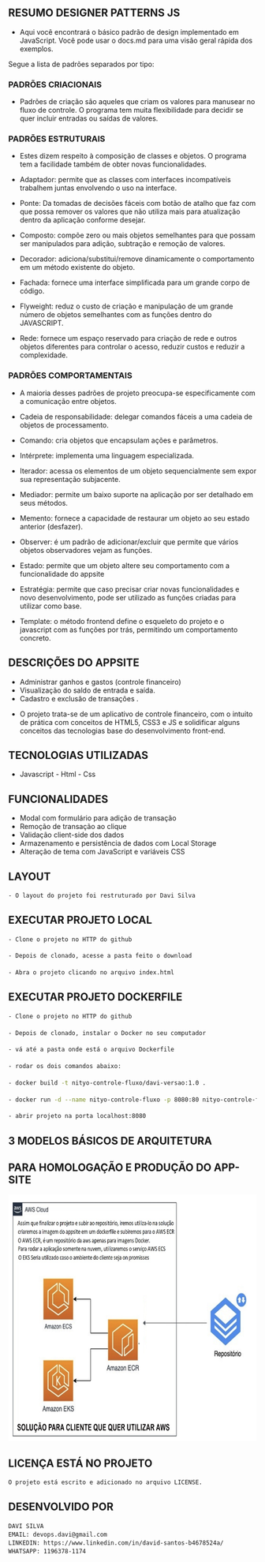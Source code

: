
## RESUMO DESIGNER PATTERNS JS

- Aqui você encontrará o básico padrão de design implementado em JavaScript. Você pode usar o docs.md para uma visão geral rápida dos exemplos.

Segue a lista de padrões separados por tipo:

### PADRÕES CRIACIONAIS

- Padrões de criação são aqueles que criam os valores para manusear no fluxo de controle. O programa tem muita flexibilidade para decidir se quer incluir entradas ou saídas de valores.

### PADRÕES ESTRUTURAIS

- Estes dizem respeito à composição de classes e objetos. O programa tem a facilidade também de obter novas funcionalidades.

- Adaptador: permite que as classes com interfaces incompatíveis trabalhem juntas envolvendo o uso na interface.

- Ponte: Da tomadas de decisões fáceis com botão de atalho que faz com que possa remover os valores que não utiliza mais para atualização dentro da aplicação conforme desejar.

- Composto: compõe zero ou mais objetos semelhantes para que possam ser manipulados para adição, subtração e remoção de valores.

- Decorador: adiciona/substitui/remove dinamicamente o comportamento em um método existente do objeto.

- Fachada: fornece uma interface simplificada para um grande corpo de código.

- Flyweight: reduz o custo de criação e manipulação de um grande número de objetos semelhantes com as funções dentro do JAVASCRIPT.

- Rede: fornece um espaço reservado para criação de rede e outros objetos diferentes para controlar o acesso, reduzir custos e reduzir a complexidade.

### PADRÕES COMPORTAMENTAIS

- A maioria desses padrões de projeto preocupa-se especificamente com a comunicação entre objetos.

- Cadeia de responsabilidade: delegar comandos fáceis a uma cadeia de objetos de processamento.

- Comando: cria objetos que encapsulam ações e parâmetros.

- Intérprete: implementa uma linguagem especializada.

- Iterador: acessa os elementos de um objeto sequencialmente sem expor sua representação subjacente.

- Mediador: permite um baixo suporte na aplicação por ser detalhado em seus métodos.

- Memento: fornece a capacidade de restaurar um objeto ao seu estado anterior (desfazer).

- Observer: é um padrão de adicionar/excluir que permite que vários objetos observadores vejam as funções.

- Estado: permite que um objeto altere seu comportamento com a funcionalidade do appsite

- Estratégia: permite que caso precisar criar novas funcionalidades e novo desenvolvimento, pode ser utilizado as funções criadas para utilizar como base.

- Template: o método frontend define o esqueleto do projeto e o javascript com as funções por trás, permitindo um comportamento concreto.

## DESCRIÇÕES DO APPSITE

* Administrar ganhos e gastos (controle financeiro)
* Visualização do saldo de entrada e saída.
* Cadastro e exclusão de transações
.
- O projeto trata-se de um aplicativo de controle financeiro, com o intuito de prática com conceitos de HTML5, CSS3 e JS e solidificar alguns conceitos das tecnologias base do desenvolvimento front-end.


## TECNOLOGIAS UTILIZADAS
- Javascript - Html - Css


## FUNCIONALIDADES

- Modal com formulário para adição de transação
- Remoção de transação ao clique
- Validação client-side dos dados
- Armazenamento e persistência de dados com Local Storage
- Alteração de tema com JavaScript e variáveis CSS


## LAYOUT
```bash
- O layout do projeto foi restruturado por Davi Silva
```

## EXECUTAR PROJETO LOCAL

```bash
- Clone o projeto no HTTP do github

- Depois de clonado, acesse a pasta feito o download

- Abra o projeto clicando no arquivo index.html
```


## EXECUTAR PROJETO DOCKERFILE

```bash
- Clone o projeto no HTTP do github

- Depois de clonado, instalar o Docker no seu computador

- vá até a pasta onde está o arquivo Dockerfile

- rodar os dois comandos abaixo:

- docker build -t nityo-controle-fluxo/davi-versao:1.0 .

- docker run -d --name nityo-controle-fluxo -p 8080:80 nityo-controle-fluxo/davi-versao:1.0

- abrir projeto na porta localhost:8080
```

## 3 MODELOS BÁSICOS DE ARQUITETURA 
## PARA HOMOLOGAÇÃO E PRODUÇÃO DO APP-SITE

<img src="./assets/arquitetura-1-ec2.jpg" style=" HEIGHT: 500px; LEFT: 400px"/>

## LICENÇA ESTÁ NO PROJETO

```bash
O projeto está escrito e adicionado no arquivo LICENSE.
```

## DESENVOLVIDO POR
```bash
DAVI SILVA
EMAIL: devops.davi@gmail.com
LINKEDIN: https://www.linkedin.com/in/david-santos-b4678524a/
WHATSAPP: 1196378-1174
```
